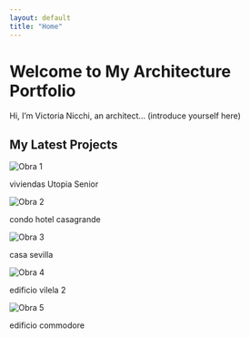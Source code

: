 ```yaml
---
layout: default
title: "Home"
---
```


<div class="home-page">
  <h1>Welcome to My Architecture Portfolio</h1>
  <p>Hi, I’m Victoria Nicchi, an architect… (introduce yourself here)</p>
</div>

<div class="obras-section">
  <h2>My Latest Projects</h2>
  
  <!-- Each "obra" block is one project with an image + caption -->
  <div class="obra">
    <img src="{{ '/assets/images/obra1.jpg' | relative_url }}" alt="Obra 1" />
    <p>viviendas Utopia Senior</p>
  </div>
  <div class="obra">
    <img src="{{ '/assets/images/obra2.jpg' | relative_url }}" alt="Obra 2" />
    <p>condo hotel casagrande</p>
  </div>
  <div class="obra">
    <img src="{{ '/assets/images/obra3.jpg' | relative_url }}" alt="Obra 3" />
    <p>casa sevilla</p>
  </div>
  <div class="obra">
    <img src="{{ '/assets/images/obra4.jpg' | relative_url }}" alt="Obra 4" />
    <p>edificio vilela 2</p>
  </div>
  <div class="obra">
    <img src="{{ '/assets/images/obra5.jpg' | relative_url }}" alt="Obra 5" />
    <p>edificio commodore</p>
  </div>
</div>
